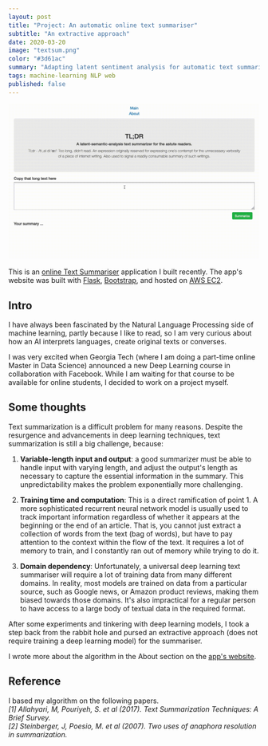 ```yaml
---
layout: post
title: "Project: An automatic online text summariser"
subtitle: "An extractive approach"
date: 2020-03-20
image: "textsum.png"
color: "#3d61ac"
summary: "Adapting latent sentiment analysis for automatic text summarisation."
tags: machine-learning NLP web
published: false
---
```


![TextSummariserDemo](/assets/images/textsumdemo.gif)

This is an [online Text Summariser](http://www.thetextsummarizer.com/) application I built recently. The app's website was built with [Flask](https://flask.palletsprojects.com/en/1.1.x/), [Bootstrap](https://getbootstrap.com/), and hosted on [AWS EC2](https://aws.amazon.com/ec2/).

## Intro
I have always been fascinated by the Natural Language Processing side of machine learning, partly because I like to read, so I am very curious about how an AI interprets languages, create original texts or converses.

I was very excited when Georgia Tech (where I am doing a part-time online Master in Data Science) announced a new Deep Learning course in collaboration with Facebook. While I am waiting for that course to be available for online students, I decided to work on a project myself. 

## Some thoughts
Text summarization is a difficult problem for many reasons. Despite the resurgence and advancements in deep learning techniques, text summarization is still a big challenge, because:

1. **Variable-length input and output**: a good summarizer must be able to handle input with varying length, and adjust the output's length as necessary to capture the essential information in the summary. This unpredictability makes the problem exponentially more challenging.

2. **Training time and computation**: This is a direct ramification of point 1. A more sophisticated recurrent neural network model is usually used to track important information regardless of whether it appears at the beginning or the end of an article. That is, you cannot just extract a collection of words from the text (bag of words), but have to pay attention to the context within the flow of the text. It requires a lot of memory to train, and I constantly ran out of memory while trying to do it.

3. **Domain dependency**: Unfortunately, a universal deep learning text summariser will require a lot of training data from many different domains. In reality, most models are trained on data from a particular source, such as Google news, or Amazon product reviews, making them biased towards those domains. It's also impractical for a regular person to have access to a large body of textual data in the required format.

After some experiments and tinkering with deep learning models, I took a step back from the rabbit hole and pursed an extractive approach (does not require training a deep learning model) for the summariser.

I wrote more about the algorithm in the About section on the [app's website](http://www.thetextsummarizer.com/about).

## Reference
I based my algorithm on the following papers.  
*[1] Allahyari, M, Pouriyeh, S. et al (2017). Text Summarization Techniques: A Brief Survey.*  
*[2] Steinberger, J, Poesio, M. et al (2007). Two uses of anaphora resolution in summarization.*